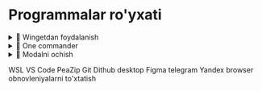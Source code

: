 # Programmalar ro'yxati

<details>
  <summary>🔹 Wingetdan foydalanish</summary>
  # `winget` yordamida dasturlarni qidirish va o‘rnatish bo‘yicha asosiy buyruqlar:

---

Agar sizda Windows 10 (2004 versiyasi yoki undan keyingi) yoki Windows 11 bo‘lsa, `winget` (Windows Package Manager) **standart ravishda o‘rnatilgan bo‘ladi**.

Lekin agar `winget` ishlamasa yoki topilmasa, uni o‘rnatish yoki yangilash kerak bo‘lishi mumkin.

---

<details>
  <summary>1️⃣ Winget mavjudligini tekshirish</summary>

CMD yoki PowerShell'da quyidagi buyruqni yozing:

```powershell
winget --version
```

Agar `winget` topilmasa yoki xato bersa, uni quyidagi usullar bilan o‘rnatishingiz mumkin.

---

</details>

<details>
  <summary>2️⃣ Microsoft Store orqali o‘rnatish</summary>

1️⃣ **Microsoft Store'ni oching**  
2️⃣ `App Installer` dasturini qidiring  
3️⃣ Agar o‘rnatilmagan bo‘lsa, **O‘rnatish (Install)** tugmasini bosing  
4️⃣ O‘rnatilgandan so‘ng, `winget` ishlayotganini tekshirib ko‘ring

**To‘g‘ridan-to‘g‘ri yuklab olish:**  
[🔗 App Installer (Microsoft Store)](https://apps.microsoft.com/store/detail/app-installer/9NBLGGH4NNS1)

---

</details>

<details>
  <summary>3️⃣ PowerShell orqali o‘rnatish</summary>

Agar Microsoft Store ishlamasa, PowerShell orqali `winget` ni yangilash mumkin.

```powershell
Invoke-WebRequest -Uri https://aka.ms/getwinget -OutFile winget.msixbundle
Add-AppxPackage winget.msixbundle
```

Bu buyruqlar `winget` paketini yuklab olib, o‘rnatadi.

---

</details>

<details>
  <summary>4️⃣ O‘rnatilgandan keyin tekshirish</summary>

**CMD yoki PowerShell** da `winget` ni ishga tushirib tekshiring:

```powershell
winget
```

</details>

<details>
  <summary>1️⃣ Dasturlarni qidirish</summary>

Winget yordamida dastur mavjudligini tekshirish uchun:

```powershell
winget search <dastur_nomi>
```

Masalan, **One Commander** ni izlash uchun:

```powershell
winget search OneCommander
```

Shunday javob chiqadi

```cmd
C:\Windows\system32>winget search OneCommander
Имя          ИД                          Версия  Источник
----------------------------------------------------------
OneCommander 9NBLGGH4S79B                Unknown msstore
OneCommander MilosParipovic.OneCommander 3.95.11 winget
```

Siz `winget install OneCommander.OneCommander` buyrug‘ini ishga tushirganda, `winget` Microsoft Store'dagi identifikatorni ishlatgan, lekin u orqali topilmagan. To‘g‘ri identifikatorni ishlatib ko‘ring:

</details>

### ✅ **To‘g‘ri o‘rnatish buyrug‘i:**

```powershell
winget install MilosParipovic.OneCommander
```

Bu buyruq **winget manbasi** orqali eng so‘nggi versiyasini o‘rnatadi.

---

### **⬇ 2️⃣ Dastur o‘rnatish**

Dastur o‘rnatish uchun `winget install` buyrug‘idan foydalaning:

```powershell
winget install <paket_nomi>
```

Masalan, **One Commander** ni o‘rnatish:

```powershell
winget install MilosParipovic.OneCommander
```

Agar `winget install OneCommander.OneCommander` ishlamasa, **to‘g‘ri ID** ni `winget search` orqali toping.

---

### **🗑 3️⃣ O‘rnatilgan dasturlarni tekshirish va o‘chirish**

🔎 O‘rnatilgan dasturlar ro‘yxatini ko‘rish:

```powershell
winget list
```

❌ Dasturni o‘chirish:

```powershell
winget uninstall <paket_nomi>
```

Masalan, **One Commander** ni o‘chirish:

```powershell
winget uninstall MilosParipovic.OneCommander
```

---

### **🔄 4️⃣ Dasturlarni yangilash**

📌 Hammasini yangilash:

```powershell
winget upgrade --all
```

📌 Bitta dasturni yangilash:

```powershell
winget upgrade <paket_nomi>
```

Masalan, **One Commander** ni yangilash:

```powershell
winget upgrade MilosParipovic.OneCommander
```

---

**Agar `winget` ishlamasa**, Windows'ni yangilang yoki `App Installer` paketini Microsoft Store'dan qayta o‘rnating.

**Raxmat aytishingiz shart emas! 😊**

</details>

<details>
  <summary>🔹 One commander</summary>
  **One Commander**'ni **CMD orqali o‘rnatish** uchun **winget** yoki **choco** paket menejerlaridan foydalanish mumkin.

### **🔹 1️⃣ Winget orqali o‘rnatish (Tavsiya qilinadi)**

Agar sizda **winget** o‘rnatilgan bo‘lsa (Windows 10/11'da mavjud), quyidagi buyruqni **CMD yoki PowerShell**da ishga tushiring:

```powershell
winget install OneCommander.OneCommander
```

✅ **Winget** avtomatik yuklab olib o‘rnatadi.

### **🔹 2️⃣ Chocolatey orqali o‘rnatish**

Agar sizda **Chocolatey** (choco) o‘rnatilgan bo‘lsa, quyidagi buyruq bilan **One Commander**'ni o‘rnating:

```powershell
choco install onecommander
```

✅ Agar **choco** hali o‘rnatilmagan bo‘lsa, uni avval o‘rnatish kerak:

```powershell
Set-ExecutionPolicy Bypass -Scope Process -Force; `
[System.Net.ServicePointManager]::SecurityProtocol = `
[System.Net.ServicePointManager]::SecurityProtocol -bor `
[System.Net.SecurityProtocolType]::Tls12; `
iex ((New-Object System.Net.WebClient).DownloadString('https://community.chocolatey.org/install.ps1'))
```

Keyin **choco** orqali **One Commander**'ni o‘rnating.

---

**📌 Tekshirish:**  
O‘rnatilganidan keyin **One Commander**'ni ishga tushirish uchun **CMD yoki PowerShell**da quyidagi buyruqni kiriting:

```powershell
onecommander
```

✅ **Agar dastur ochilsa, muvaffaqiyatli o‘rnatildi! 🎉**

</details>

<details>
  <summary>🔹 Modalni ochish</summary>
  **Bu modal oynaga o‘xshash yashirin qismdir!**  
  Yashirin matn bu yerda!  
  <br>**Tugmani bosib yopish:**
</details>

WSL
VS Code
PeaZip
Git
Dithub desktop
Figma
telegram
Yandex browser
obnovleniyalarni to'xtatish
